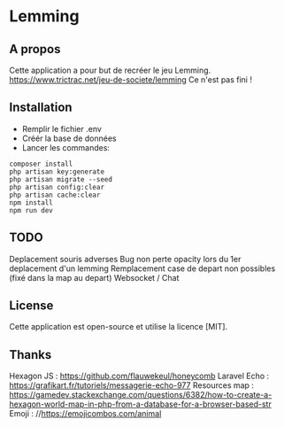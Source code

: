 <h1>Lemming</h1> 

## A propos

Cette application a pour but de recréer le jeu Lemming.
https://www.trictrac.net/jeu-de-societe/lemming
Ce n'est pas fini !

## Installation

- Remplir le fichier .env
- Créér la base de données
- Lancer les commandes:
````  
composer install    
php artisan key:generate
php artisan migrate --seed
php artisan config:clear
php artisan cache:clear   
npm install
npm run dev
````  
## TODO
Deplacement souris adverses
Bug non perte opacity lors du 1er deplacement d'un lemming
Remplacement case de depart non possibles (fixé dans la map au depart)
Websocket / Chat

## License

Cette application est open-source et utilise la licence [MIT].

## Thanks
Hexagon JS : https://github.com/flauwekeul/honeycomb
Laravel Echo : https://grafikart.fr/tutoriels/messagerie-echo-977
Resources map : https://gamedev.stackexchange.com/questions/6382/how-to-create-a-hexagon-world-map-in-php-from-a-database-for-a-browser-based-str
Emoji : //https://emojicombos.com/animal
